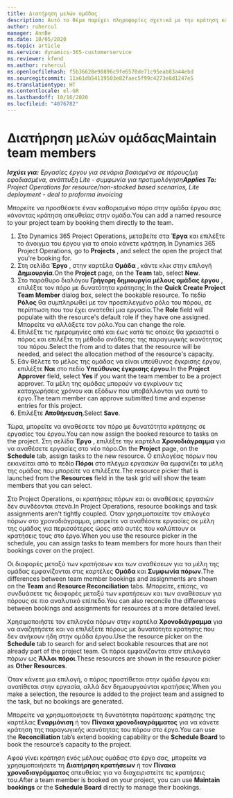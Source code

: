 ```yaml
---
title: Διατήρηση μελών ομάδας
description: Αυτό το θέμα παρέχει πληροφορίες σχετικά με την κράτηση καθορισμένων πόρων σε ομάδες εργασίας και ανάθεση εργασιών.
author: ruhercul
manager: AnnBe
ms.date: 10/05/2020
ms.topic: article
ms.service: dynamics-365-customerservice
ms.reviewer: kfend
ms.author: ruhercul
ms.openlocfilehash: f5b36628e90896c9fe6570de71c95eab83a44ebd
ms.sourcegitcommit: 11a61db54119503e82faec5f99c4273e8d1247e5
ms.translationtype: HT
ms.contentlocale: el-GR
ms.lasthandoff: 10/16/2020
ms.locfileid: "4076782"
---
```

# <a name="maintain-team-members"></a><span data-ttu-id="bc716-103">Διατήρηση μελών ομάδας</span><span class="sxs-lookup"><span data-stu-id="bc716-103">Maintain team members</span></span>

<span data-ttu-id="bc716-104">_**Ισχύει για:** Εργασίες έργου για σενάρια βασισμένα σε πόρους/μη εφοδιασμένα, ανάπτυξη Lite - συμφωνία για προτιμολόγηση_</span><span class="sxs-lookup"><span data-stu-id="bc716-104">_**Applies To:** Project Operations for resource/non-stocked based scenarios, Lite deployment - deal to proforma invoicing_</span></span>

<span data-ttu-id="bc716-105">Μπορείτε να προσθέσετε έναν καθορισμένο πόρο στην ομάδα έργου σας κάνοντας κράτηση απευθείας στην ομάδα.</span><span class="sxs-lookup"><span data-stu-id="bc716-105">You can add a named resource to your project team by booking them directly to the team.</span></span>

1. <span data-ttu-id="bc716-106">Στο Dynamics 365 Project Operations, μεταβείτε στα **Έργα** και επιλέξτε το άνοιγμα του έργου για το οποίο κάνετε κράτηση.</span><span class="sxs-lookup"><span data-stu-id="bc716-106">In Dynamics 365 Project Operations, go to **Projects** , and select the open the project that you're booking for.</span></span>
2. <span data-ttu-id="bc716-107">Στη σελίδα **Έργο** , στην καρτέλα **Ομάδα** , κάντε κλικ στην επιλογή **Δημιουργία**.</span><span class="sxs-lookup"><span data-stu-id="bc716-107">On the **Project** page, on the **Team** tab, select **New**.</span></span> 
3. <span data-ttu-id="bc716-108">Στο παράθυρο διαλόγου **Γρήγορη δημιουργία μέλους ομάδας έργου** , επιλέξτε τον πόρο με δυνατότητα κράτησης.</span><span class="sxs-lookup"><span data-stu-id="bc716-108">In the **Quick Create Project Team Member** dialog box, select the bookable resource.</span></span> <span data-ttu-id="bc716-109">Το πεδίο **Ρόλος** θα συμπληρωθεί με τον προεπιλεγμένο ρόλο του πόρου, σε περίπτωση που του έχει ανατεθεί μια εργασία.</span><span class="sxs-lookup"><span data-stu-id="bc716-109">The **Role** field will populate with the resource's default role if they have one assigned.</span></span> <span data-ttu-id="bc716-110">Μπορείτε να αλλάξετε τον ρόλο.</span><span class="sxs-lookup"><span data-stu-id="bc716-110">You can change the role.</span></span> 
4. <span data-ttu-id="bc716-111">Επιλέξτε τις ημερομηνίες από και έως κατά τις οποίες θα χρειαστεί ο πόρος και επιλέξτε τη μέθοδο ανάθεσης της παραγωγικής ικανότητας του πόρου.</span><span class="sxs-lookup"><span data-stu-id="bc716-111">Select the from and to dates that the resource will be needed, and select the allocation method of the resource's capacity.</span></span> 
5. <span data-ttu-id="bc716-112">Εάν θέλετε το μέλος της ομάδας να είναι υπεύθυνος έγκρισης έργου, επιλέξτε **Ναι** στο πεδίο **Υπεύθυνος έγκρισης έργου**.</span><span class="sxs-lookup"><span data-stu-id="bc716-112">In the **Project Approver** field, select **Yes** if you want the team member to be a project approver.</span></span> <span data-ttu-id="bc716-113">Τα μέλη της ομάδας μπορούν να εγκρίνουν τις καταχωρήσεις χρόνου και εξόδων που υποβάλλονται για αυτό το έργο.</span><span class="sxs-lookup"><span data-stu-id="bc716-113">The team member can approve submitted time and expense entries for this project.</span></span> 
6. <span data-ttu-id="bc716-114">Επιλέξτε **Αποθήκευση**.</span><span class="sxs-lookup"><span data-stu-id="bc716-114">Select **Save**.</span></span>

<span data-ttu-id="bc716-115">Τώρα, μπορείτε να αναθέσετε τον πόρο με δυνατότητα κράτησης σε εργασίες του έργου.</span><span class="sxs-lookup"><span data-stu-id="bc716-115">You can now assign the booked resource to tasks on the project.</span></span> <span data-ttu-id="bc716-116">Στη σελίδα **Έργο** , επιλέξτε την καρτέλα **Χρονοδιάγραμμα** για να αναθέσετε εργασίες στο νέο πόρο.</span><span class="sxs-lookup"><span data-stu-id="bc716-116">On the **Project** page, on the **Schedule** tab, assign tasks to the new resource.</span></span> <span data-ttu-id="bc716-117">Ο επιλογέας πόρων που εκκινείται από το πεδίο **Πόροι** στο πλέγμα εργασιών θα εμφανίζει τα μέλη της ομάδας που μπορείτε να επιλέξετε.</span><span class="sxs-lookup"><span data-stu-id="bc716-117">The resource picker that is launched from the **Resources** field in the task grid will show the team members that you can select.</span></span>


<span data-ttu-id="bc716-118">Στο Project Operations, οι κρατήσεις πόρων και οι αναθέσεις εργασιών δεν συνδέονται στενά.</span><span class="sxs-lookup"><span data-stu-id="bc716-118">In Project Operations, resource bookings and task assignments aren't tightly coupled.</span></span> <span data-ttu-id="bc716-119">Όταν χρησιμοποιείτε τον επιλογέα πόρων στο χρονοδιάγραμμα, μπορείτε να αναθέσετε εργασίες σε μέλη της ομάδας για περισσότερες ώρες από αυτές που καλύπτουν οι κρατήσεις τους στο έργο.</span><span class="sxs-lookup"><span data-stu-id="bc716-119">When you use the resource picker in the schedule, you can assign tasks to team members for more hours than their bookings cover on the project.</span></span>

<span data-ttu-id="bc716-120">Οι διαφορές μεταξύ των κρατήσεων και των αναθέσεων για τα μέλη της ομάδας εμφανίζονται στις καρτέλες **Ομάδα** και **Συμφωνία πόρων**.</span><span class="sxs-lookup"><span data-stu-id="bc716-120">The differences between team member bookings and assignments are shown on the **Team** and **Resource Reconciliation** tabs.</span></span> <span data-ttu-id="bc716-121">Μπορείτε, επίσης, να συνδυάσετε τις διαφορές μεταξύ των κρατήσεων και των αναθέσεων για πόρους σε πιο αναλυτικό επίπεδο.</span><span class="sxs-lookup"><span data-stu-id="bc716-121">You can also reconcile the differences between bookings and assignments for resources at a more detailed level.</span></span>

<span data-ttu-id="bc716-122">Χρησιμοποιήστε τον επιλογέα πόρων στην καρτέλα **Χρονοδιάγραμμα** για να αναζητήσετε και να επιλέξετε πόρους με δυνατότητα κράτησης που δεν ανήκουν ήδη στην ομάδα έργου.</span><span class="sxs-lookup"><span data-stu-id="bc716-122">Use the resource picker on the **Schedule** tab to search for and select bookable resources that are not already part of the project team.</span></span> <span data-ttu-id="bc716-123">Οι πόροι εμφανίζονται στον επιλογέα πόρων ως **Άλλοι πόροι**.</span><span class="sxs-lookup"><span data-stu-id="bc716-123">These resources are shown in the resource picker as **Other Resources**.</span></span>

<span data-ttu-id="bc716-124">Όταν κάνετε μια επιλογή, ο πόρος προστίθεται στην ομάδα έργου και ανατίθεται στην εργασία, αλλά δεν δημιουργούνται κρατήσεις.</span><span class="sxs-lookup"><span data-stu-id="bc716-124">When you make a selection, the resource is added to the project team and assigned to the task, but no bookings are generated.</span></span>

<span data-ttu-id="bc716-125">Μπορείτε να χρησιμοποιήσετε τη δυνατότητα παράτασης κράτησης της καρτέλας **Εναρμόνιση** ή τον **Πίνακα χρονοδιαγράμματος** για να κάνετε κράτηση της παραγωγικής ικανότητας του πόρου στο έργο.</span><span class="sxs-lookup"><span data-stu-id="bc716-125">You can use the **Reconciliation** tab’s extend booking capability or the **Schedule Board** to book the resource’s capacity to the project.</span></span>

<span data-ttu-id="bc716-126">Αφού γίνει κράτηση ενός μέλους ομάδας στο έργο σας, μπορείτε να χρησιμοποιήσετε τη **Διατήρηση κρατήσεων** ή τον **Πίνακα χρονοδιαγράμματος** απευθείας για να διαχειριστείτε τις κρατήσεις του.</span><span class="sxs-lookup"><span data-stu-id="bc716-126">After a team member is booked on your project, you can use **Maintain bookings** or the **Schedule Board** directly to manage their bookings.</span></span>
